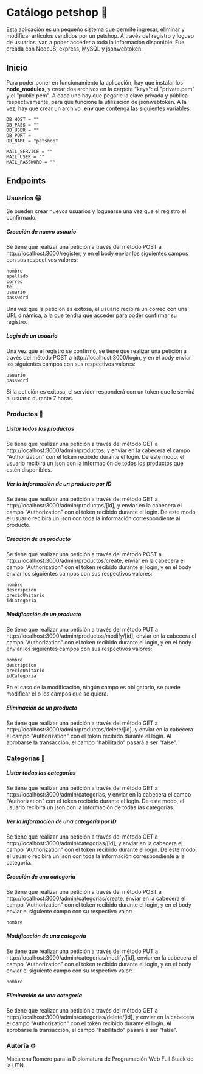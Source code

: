 # Catálogo petshop 🐾

Esta aplicación es un pequeño sistema que permite ingresar, eliminar y modificar artículos vendidos por un petshop. A través del registro y logueo de usuarios, van a poder acceder a toda la información disponible. Fue creada con NodeJS, express, MySQL y jsonwebtoken.

## Inicio 

Para poder poner en funcionamiento la aplicación, hay que instalar los **node_modules**, y crear dos archivos en la carpeta "keys": el "private.pem" y el "public.pem". A cada uno hay que pegarle la clave privada y pública respectivamente, para que funcione la utilización de jsonwebtoken. A la vez, hay que crear un archivo **.env** que contenga las siguientes variables:

```
DB_HOST = ""
DB_PASS = ""
DB_USER = ""
DB_PORT = 
DB_NAME = "petshop"
```

```
MAIL_SERVICE = ""
MAIL_USER = ""
MAIL_PASSWORD = ""
```
## Endpoints

### Usuarios 😁
Se pueden crear nuevos usuarios y loguearse una vez que el registro el confirmado.

##### Creación de nuevo usuario
Se tiene que realizar una petición a través del método POST a http://localhost:3000/register, y en el body enviar los siguientes campos con sus respectivos valores:
```
nombre
apellido
correo
tel
usuario
password
```
Una vez que la petición es exitosa, el usuario recibirá un correo con una URL dinámica, a la que tendrá que acceder para poder confirmar su registro.
##### Login de un usuario
Una vez que el registro se confirmó, se tiene que realizar una petición a través del método POST a http://localhost:3000/login, y en el body enviar los siguientes campos con sus respectivos valores:
```
usuario
password
```
Si la petición es exitosa, el servidor responderá con un token que le servirá al usuario durante 7 horas.

### Productos 🦴

##### Listar todos los productos
Se tiene que realizar una petición a través del método GET a http://localhost:3000/admin/productos, y enviar en la cabecera el campo "Authorization" con el token recibido durante el login.
De este modo, el usuario recibirá un json con la información de todos los productos que estén disponibles.
##### Ver la información de un producto por ID
Se tiene que realizar una petición a través del método GET a http://localhost:3000/admin/productos/[id], y enviar en la cabecera el campo "Authorization" con el token recibido durante el login.
De este modo, el usuario recibirá un json con toda la información correspondiente al producto.
##### Creación de un producto
Se tiene que realizar una petición a través del método POST a http://localhost:3000/admin/productos/create, enviar en la cabecera el campo "Authorization" con el token recibido durante el login, y en el body enviar los siguientes campos con sus respectivos valores:
```
nombre
descripcion
precioUnitario
idCategoria
```
##### Modificación de un producto
Se tiene que realizar una petición a través del método PUT a http://localhost:3000/admin/productos/modify/[id], enviar en la cabecera el campo "Authorization" con el token recibido durante el login, y en el body enviar los siguientes campos con sus respectivos valores:
```
nombre
descripcion
precioUnitario
idCategoria
```
En el caso de la modificación, ningún campo es obligatorio, se puede modificar el o los campos que se quiera.
##### Eliminación de un producto
Se tiene que realizar una petición a través del método GET a http://localhost:3000/admin/productos/delete/[id], y enviar en la cabecera el campo "Authorization" con el token recibido durante el login. Al aprobarse la transacción, el campo "habilitado" pasará a ser "false".

### Categorías 📑

##### Listar todas las categorías
Se tiene que realizar una petición a través del método GET a http://localhost:3000/admin/categorias, y enviar en la cabecera el campo "Authorization" con el token recibido durante el login.
De este modo, el usuario recibirá un json con la información de todas las categorías.
##### Ver la información de una categoría por ID
Se tiene que realizar una petición a través del método GET a http://localhost:3000/admin/categorias/[id], y enviar en la cabecera el campo "Authorization" con el token recibido durante el login.
De este modo, el usuario recibirá un json con toda la información correspondiente a la categoría.
##### Creación de una categoría
Se tiene que realizar una petición a través del método POST a http://localhost:3000/admin/categorias/create, enviar en la cabecera el campo "Authorization" con el token recibido durante el login, y en el body enviar el siguiente campo con su respectivo valor:
```
nombre
```
##### Modificación de una categoría
Se tiene que realizar una petición a través del método PUT a http://localhost:3000/admin/categorias/modify/[id], enviar en la cabecera el campo "Authorization" con el token recibido durante el login, y en el body enviar el siguiente campo con su respectivo valor:
```
nombre
```
##### Eliminación de una categoría
Se tiene que realizar una petición a través del método GET a http://localhost:3000/admin/categorias/delete/[id], y enviar en la cabecera el campo "Authorization" con el token recibido durante el login. Al aprobarse la transacción, el campo "habilitado" pasará a ser "false".



### Autoría ⚙
Macarena Romero para la Diplomatura de Programación Web Full Stack de la UTN.
